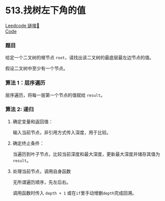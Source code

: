 # 513.找树左下角的值

[Leedcode 链接🔗](https://leetcode.cn/problems/find-bottom-left-tree-value/description/)  
[Code](https://github.com/alstondu/lc/blob/main/513/513.cpp)

### 题目
给定一个二叉树的根节点 ```root```，请找出该二叉树的最底层最左边节点的值。

假设二叉树中至少有一个节点。

### 算法 1：层序遍历
层序遍历，将每一层第一个节点的值赋给 ```result```。

### 算法 2: 递归

1. 确定变量和返回值：
	
	输入当前节点，非引用方式传入深度，用于比较。
	
2. 确定终止条件：

	当遍历到叶子节点，比较当前深度和最大深度，更新最大深度并储存其值为```result```。
	
3. 处理当前节点，调用自身函数

	无所谓遍历顺序，先左后右。
	
	调用函数时传入 ```depth + 1``` 或在```if```里手动增删```depth```完成回溯。
	
	
	
